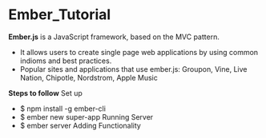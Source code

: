 # Ember_Tutorial

**Ember.js** is a JavaScript framework, based on the MVC pattern. 
- It allows users to create single page web applications by using common indioms and best practices.
- Popular sites and applications that use ember.js: Groupon, Vine, Live Nation, Chipotle, Nordstrom, Apple Music

**Steps to follow** 
Set up 
- $ npm install -g ember-cli
- $ ember new super-app
Running Server
- $ ember server
Adding Functionality
